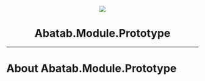 <!-- This documentation is incomplete. -->

<div align="center">

![](_attachments/Logo/AbatabDocumentationProjectLogo.png)
	<h1>
		Abatab.Module.Prototype
	</h1>
</div>

***

# About Abatab.Module.Prototype
